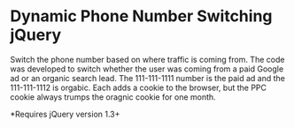 # Dynamic Phone Number Switching jQuery
Switch the phone number based on where traffic is coming from. The code was developed to switch whether the user was coming from a paid Google ad or an organic search lead. The 111-111-1111 number is the paid ad and the 111-111-1112 is orgabic. Each adds a cookie to the browser, but the PPC cookie always trumps the oragnic cookie for one month. 

*Requires jQuery version 1.3+
